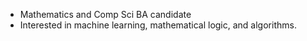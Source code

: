- Mathematics and Comp Sci BA candidate
- Interested in machine learning, mathematical logic, and algorithms.


